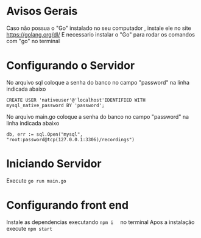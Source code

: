 # Avisos Gerais
Caso não possua o "Go" instalado no seu computador , instale ele no site https://golang.org/dl/
E necessario instalar o "Go" para rodar os comandos com "go" no terminal

# Configurando o Servidor

No arquivo sql coloque a  senha do banco no campo "password" na linha indicada abaixo  
```
CREATE USER 'nativeuser'@'localhost'IDENTIFIED WITH mysql_native_password BY 'password';
```

No arquivo main.go coloque a senha do banco no campo "password" na linha indicada abaixo 

```
db, err := sql.Open("mysql", "root:password@tcp(127.0.0.1:3306)/recordings")
```

# Iniciando Servidor

Execute ``go run main.go  ``


# Configurando front end

Instale as dependencias executando ``npm i  `` no terminal
Apos a instalação execute ``npm start``
